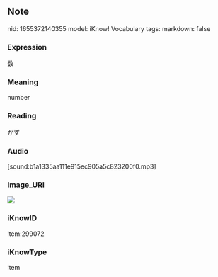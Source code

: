 ## Note
nid: 1655372140355
model: iKnow! Vocabulary
tags: 
markdown: false

### Expression
数

### Meaning
number

### Reading
かず

### Audio
[sound:b1a1335aa111e915ec905a5c823200f0.mp3]

### Image_URI
<img src="339f5ba7641ce97c8f8ef9ada58cfc45.jpg">

### iKnowID
item:299072

### iKnowType
item
